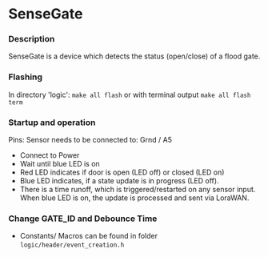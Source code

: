 # SenseGate

### Description
SenseGate is a device which detects the status (open/close) of a flood gate.

### Flashing

In directory 'logic':
`make all flash` or with terminal output `make all flash term`

### Startup and operation

Pins:
Sensor needs to be connected to: Grnd / A5

- Connect to Power
- Wait until blue LED is on
- Red LED indicates if door is open (LED off) or closed (LED on)
- Blue LED indicates, if a state update is in progress (LED off). 
- There is a time runoff, which is triggered/restarted on any sensor input. When blue LED is on, the update is processed and sent via LoraWAN.    

### Change GATE_ID and Debounce Time
- Constants/ Macros can be found in folder `logic/header/event_creation.h`
